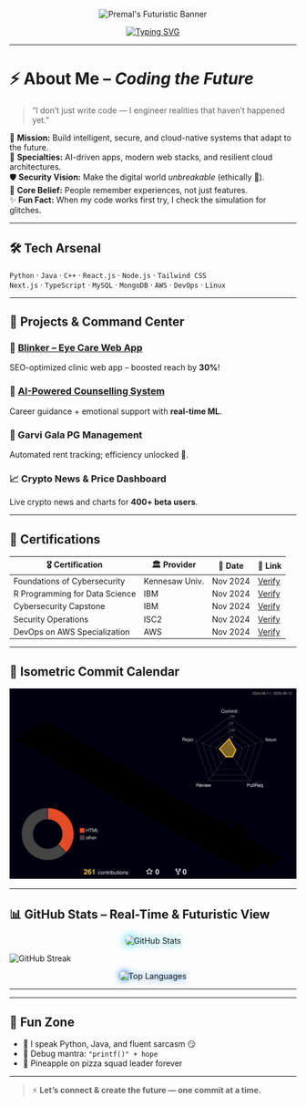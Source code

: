 <!-- Futuristic Banner -->
<p align="center">
  <img src="https://capsule-render.vercel.app/api?type=waving&color=0:00FFF7,100:0055FF&height=250&section=header&text=Premal%20Ariwala&fontSize=60&fontColor=ffffff&animation=fadeIn" alt="Premal's Futuristic Banner"/>
</p>

<!-- Typing Intro Animation -->
<p align="center">
  <a href="https://git.io/typing-svg">
    <img src="https://readme-typing-svg.herokuapp.com?size=28&duration=4000&color=00FFF7&center=true&vCenter=true&width=850&lines=Hey+there+👋,+I'm+Premal+Ariwala!;Full-stack+Dev+⚡+Cybersecurity+Explorer;Cloud+%26+AI+Builder+☁🤖;Turning+Coffee+into+Code+%E2%98%95💻" alt="Typing SVG" />
  </a>
</p>

---

# ⚡ About Me – *Coding the Future*

> “I don’t just write code — I engineer realities that haven’t happened yet.”

🚀 **Mission:** Build intelligent, secure, and cloud-native systems that adapt to the future.  
🤖 **Specialties:** AI-driven apps, modern web stacks, and resilient cloud architectures.  
🛡️ **Security Vision:** Make the digital world *unbreakable* (ethically 🔐).  
🎯 **Core Belief:** People remember experiences, not just features.  
✨ **Fun Fact:** When my code works first try, I check the simulation for glitches.

---

## 🛠 Tech Arsenal

`Python` · `Java` · `C++` · `React.js` · `Node.js` · `Tailwind CSS`  
`Next.js` · `TypeScript` · `MySQL` · `MongoDB` · `AWS` · `DevOps` · `Linux`

---

## 🚀 Projects & Command Center

### 🩵 [Blinker – Eye Care Web App](https://blinkers.co.in)
SEO-optimized clinic web app – boosted reach by **30%**!

### 🤖 [AI-Powered Counselling System](https://github.com/counselling)
Career guidance + emotional support with **real-time ML**.

### 🏢 Garvi Gala PG Management
Automated rent tracking; efficiency unlocked 🚀.

### 📈 Crypto News & Price Dashboard
Live crypto news and charts for **400+ beta users**.

---

## 📜 Certifications

| 🎖 Certification               | 🏛 Provider        | 📅 Date   | 🔗 Link |
|-------------------------------|-------------------|-----------|---------|
| Foundations of Cybersecurity   | Kennesaw Univ.    | Nov 2024  | [Verify](https://coursera.org/verify/F7NMYB6B6Z63) |
| R Programming for Data Science | IBM               | Nov 2024  | [Verify](https://coursera.org/verify/7OTTS8FQ2VB7) |
| Cybersecurity Capstone         | IBM               | Nov 2024  | [Verify](https://coursera.org/verify/7DHB8AGGIC6P) |
| Security Operations            | ISC2              | Nov 2024  | [Verify](https://coursera.org/verify/5KALFQJQKPQC) |
| DevOps on AWS Specialization   | AWS               | Nov 2024  | [Verify](https://coursera.org/verify/I86AALNHGZW5) |

---

## 📅 Isometric Commit Calendar

<p align="center">
  <img src="./profile-3d-contrib/profile-night-rainbow.svg" alt="3D GitHub Isometric Calendar" />
</p>


---

## 📊 GitHub Stats – Real-Time & Futuristic View

<p align="center">
  <!-- Neon glow effect on images -->
  <img alt="GitHub Stats" src="https://github-readme-stats.vercel.app/api?username=Premal-hub&show_icons=true&theme=react&hide_border=true&cache_seconds=180" width="48%" style="border-radius: 8px; filter: drop-shadow(0 0 8px #00d9f7);" />
  
 ![GitHub Streak](https://streak-stats.demolab.com?user=Premal-hub&theme=neon-dark)

<p align="center">
  <img alt="Top Languages" src="https://github-readme-stats.vercel.app/api/top-langs/?username=Premal-hub&layout=compact&theme=react&hide_border=true&cache_seconds=180" width="30%" style="border-radius: 8px; filter: drop-shadow(0 0 6px #0070f3);" />
</p>

---





---

## 🎉 Fun Zone

- 🐧 I speak Python, Java, and fluent sarcasm 😏
- 🚀 Debug mantra: `"printf()" + hope`
- 🍍 Pineapple on pizza squad leader forever

---

> ⚡ **Let’s connect & create the future — one commit at a time.**

